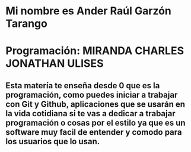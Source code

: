 # Mi nombre es Ander Raúl Garzón Tarango












# Programación: MIRANDA CHARLES JONATHAN ULISES
## Esta matería te enseña desde 0 que es la programación, como puedes iniciar a trabajar con Git y Github, aplicaciones que se usarán en la vida cotidiana si te vas a dedicar a trabajar programación o cosas por el estilo ya que es un software muy facil de entender y comodo para los usuarios que lo usan.